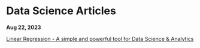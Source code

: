 # Data Science Articles

**Aug 22, 2023**

[Linear Regression - A simple and powerful tool for Data Science & Analytics](./data_science/Linear%20Regression%20-%20A%20simple%20and%20powerful%20tool%20for%20Data%20Science%20&%20Analytics.md)
